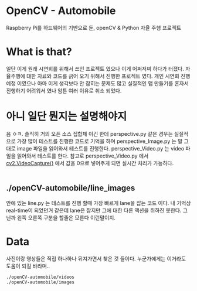 # OpenCV - Automobile
Raspberry Pi를 하드웨어의 기반으로 둔, openCV & Python 자율 주행 프로젝트 

# What is that?
일단 이게 원래 시연회를 위해서 쓰인 프로젝트 였으나 이게 어쩌저찌 하다가 터졌다. 자율주행에 대한 자료와 코드를 긁어 오기 위해서 진행한 프로젝트 였다. 개인 시연회 진행 예정 이였으나 아마 이게 생각보다 안 잡히는 문제도 많고 실질적인 맵 만들기를 혼자서 진행하기 어려워서 였나 암튼 여러 이유로 취소 되었다.

# 아니 일단 뭔지는 설명해야지
음 ㅇㅋ. 솔직히 거의 오픈 소스 집합체 이긴 한데 perspective.py 같은 경우는 실질적으로 가장 많이 테스트를 진행한 코드로 기억을 하며 perspective_Image.py 는 말 그대로 image 파일을 읽어와서 테스트를 진행한다. perspective_Video.py 는 video 파일을 읽어와서 테스트를 한다. 참고로 perspective_Video.py 에서 <a href="https://docs.opencv.org/3.4/d8/dfe/classcv_1_1VideoCapture.html">cv2.VideoCapture()</a> 에서 값을 0으로 넣어주게 되면 실시간 처리가 가능하다. <br> <br>

## ./openCV-automobile/line_images
안에 있는 line.py 는 테스트를 진행 할때 가장 빠르게 lane을 잡는 코드 이다. 내 기억상 real-time이 되었던거 같은데 lane은 잡지만 그에 대한 다른 액션을 취하진 못한다. 그닌까 왼쪽 오른쪽 구분을 할줄은 모른다 이런말이지.

# Data
사진이랑 영상들은 직접 하나하나 뒤져가면서 찾은 것 들이다. 누군가에게는 이거라도 도움이 되길 바라며..
```bash
./openCV-automobile/videos
./openCV-automobile/images
```
